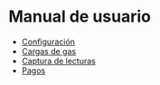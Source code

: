 # Manual de usuario

* [Configuración][configuracion]
* [Cargas de gas][cargas-de-gas]
* [Captura de lecturas][captura-de-lecturas]
* [Pagos][pagos]

[configuracion]: manual/configuracion
[cargas-de-gas]: manual/cargas-de-gas
[captura-de-lecturas]: manual/captura-de-lecturas
[pagos]: manual/pagos
